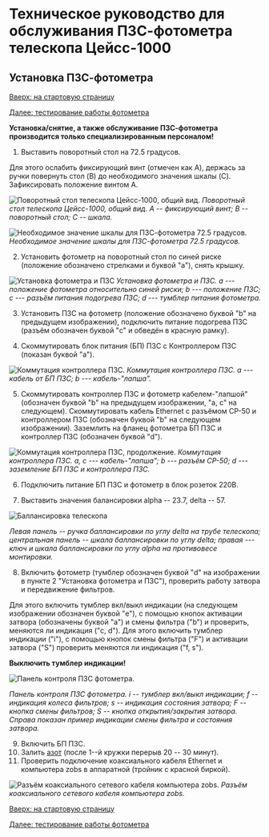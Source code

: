 # Техническое руководство для обслуживания ПЗС-фотометра телескопа Цейсс-1000

## Установка ПЗС-фотометра

[Вверх: на стартовую страницу](index.md)

[Далее: тестирование работы фотометра](TestCCDphot.md)

**Установка/снятие, а также обслуживание ПЗС-фотометра производится только специализированным персоналом!**

1. Выставить поворотный стол на 72.5 градусов.

Для этого ослабить фиксирующий винт (отмечен как A), держась за ручки повернуть стол (B) до необходимого значения шкалы (C).
Зафиксировать положение винтом A.



![Поворотный стол телескопа Цейсс-1000, общий вид.](fig/PA.jpg)
*Поворотный стол телескопа Цейсс-1000, общий вид. A -- фиксирующий винт; B -- поворотный стол; C -- шкала.*




![Необходимое значение шкалы для ПЗС-фотометра 72.5 градусов.](fig/PA725.jpg)
*Необходимое значение шкалы для ПЗС-фотометра 72.5 градусов.*

2. Установить фотометр на поворотный стол по синей риске (положение обозначено стрелками и буквой "а"), снять крышку.


![Установка фотометра и ПЗС](fig/Blue0.jpg)
*Установка фотометра и ПЗС. а --- положение фотометра относительно синей риски; b --- положение ПЗС; с --- разъём питания подогрева ПЗС; d --- тумблер питания фотометра.*


3.  Установить ПЗС на фотометр (положение обозначено буквой "b" на предыдущем изображении), подключить питание подогрева ПЗС (разъём обозначен буквой "c" и обведён в красную рамку).


4.  Скоммутировать блок питания (БП) ПЗС с Контроллером ПЗС (показан буквой "а").


![Коммутация контроллера ПЗС.](fig/CCDcontr.jpg)
*Коммутация контроллера ПЗС. a --- кабель от БП ПЗС; b --- кабель-"лапша".*


5.  Скоммутировать контроллер ПЗС и фотометр кабелем-"лапшой" (обозначен буквой "b" на предыдущем изображении, "a, c" на следующем). 
    Скоммутировать кабель Ethernet с разъёмом СР-50 и контроллером ПЗС (обозначен буквой "b" на следующем изображении). 
    Заземлить на фланец фотометра БП ПЗС и контроллер ПЗС (обозначен буквой "d"). 
    
![Коммутация контроллера ПЗС, продолжение.](fig/connect.jpg)
*Коммутация контроллера ПЗС. a, c --- кабель-"лапша"; b --- разъём CP-50; d --- заземление БП ПЗС и контроллера ПЗС.*



6. Подключить питание БП ПЗС и фотометр в блок розеток 220В.

7. Выставить значения балансировки alpha -- 23.7, delta -- 57.

![Баллансировка телескопа](fig/c_weight.jpg)

*Левая панель -- ручка баллансировки по углу delta на трубе телескопа;*
*центральная панель -- шкала баллансировки по углу delta; правая --- ключ и шкала баллансировки по углу alpha на противовесе монтировки.*

8. Включить  фотометр (тумблер обозначен буквой "d" на изображении в пункте 2 "Установка фотометра и ПЗС"), проверить работу затвора и передвижение фильтров.

Для этого включить тумблер вкл/выкл индикации (на следующем изображении обозначен буквой "e"), 
с помощью кнопок активации затвора (обозначены буквой "a") и смены фильтра ("b") и проверить, меняются ли индикация ("c, d").
Для этого включить тумблер индикации ("i"), с помощью кнопок смены фильтра ("F")  и активации затвора ("S") проверить меняются ли индикация ("f, s"). 

**Выключить тумблер индикации!**

![Панель контроля ПЗС фотометра.](fig/filt_shut3.jpg)

*Панель контроля ПЗС фотометра. i -- тумблер вкл/выкл индикации; f -- индикация колеса фильтров; s -- индикация состояния затвора; F -- кнопка смены фильтров; S -- кнопка открытия/закрытия затвора.*
*Справа показан пример индикации смены фильтра и состояния затвора.*

9.  Включить БП ПЗС.
10.  Залить [азот](Azot.md) (после 1--й кружки перерыв 20 -- 30 минут).
11.  Проверить подключение коаксиального кабеля Ethernet и компьютера zobs в аппаратной (тройник с красной биркой).

![Разъём коаксиального сетевого кабеля компьютера zobs.](fig/coax.jpg)
*Разъём коаксиального сетевого кабеля компьютера zobs.*

[Вверх: на стартовую страницу](index.md)

[Далее: тестирование работы фотометра](TestCCDphot.md)
